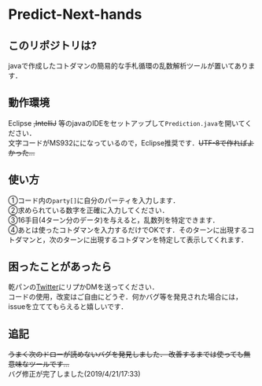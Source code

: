 # Predict-Next-hands

## このリポジトリは?
javaで作成したコトダマンの簡易的な手札循環の乱数解析ツールが置いてあります．

## 動作環境
Eclipse ~~,IntelliJ~~ 等のjavaのIDEをセットアップして`Prediction.java`を開いてください．<br>文字コードがMS932にになっているので，Eclipse推奨です．~~UTF-8で作ればよかった...~~

## 使い方
①コード内の`party[]`に自分のパーティを入力します．<br>
②求められている数字を正確に入力してください．<br>
③16手目(4ターン分のデータ)を与えると，乱数列を特定できます．<br>
④あとは使ったコトダマンを入力するだけでOKです．そのターンに出現するコトダマンと，次のターンに出現するコトダマンを特定して表示してくれます．<br>

## 困ったことがあったら
乾パンの[Twitter](https://twitter.com/kanpan_kot)にリプかDMを送ってください．
<br>コードの使用，改変はご自由にどうぞ．何かバグ等を発見された場合には，issueを立ててもらえると嬉しいです．

## 追記
~~うまく次のドローが読めないバグを発見しました．
改善するまでは使っても無意味なツールです...~~
<br>バグ修正が完了しました(2019/4/21/17:33)
